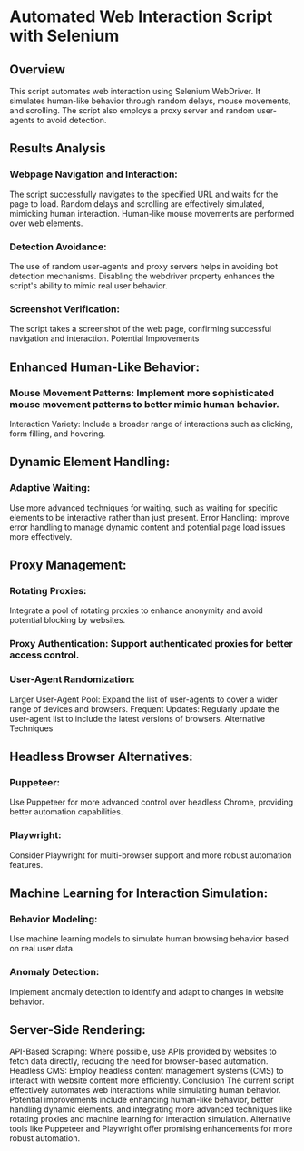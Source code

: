 # Automated Web Interaction Script with Selenium

## Overview
This script automates web interaction using Selenium WebDriver. It simulates human-like behavior through random delays, mouse movements, and scrolling. The script also employs a proxy server and random user-agents to avoid detection.

## Results Analysis
### Webpage Navigation and Interaction:
The script successfully navigates to the specified URL and waits for the page to load.
Random delays and scrolling are effectively simulated, mimicking human interaction.
Human-like mouse movements are performed over web elements.

### Detection Avoidance:
The use of random user-agents and proxy servers helps in avoiding bot detection mechanisms.
Disabling the webdriver property enhances the script's ability to mimic real user behavior.

### Screenshot Verification:
The script takes a screenshot of the web page, confirming successful navigation and interaction.
Potential Improvements

## Enhanced Human-Like Behavior:
### Mouse Movement Patterns: Implement more sophisticated mouse movement patterns to better mimic human behavior.
Interaction Variety: Include a broader range of interactions such as clicking, form filling, and hovering.

## Dynamic Element Handling:
### Adaptive Waiting:
Use more advanced techniques for waiting, such as waiting for specific elements to be interactive rather than just present.
Error Handling: Improve error handling to manage dynamic content and potential page load issues more effectively.

## Proxy Management:
### Rotating Proxies:
Integrate a pool of rotating proxies to enhance anonymity and avoid potential blocking by websites.

### Proxy Authentication: Support authenticated proxies for better access control.

### User-Agent Randomization:
Larger User-Agent Pool: Expand the list of user-agents to cover a wider range of devices and browsers.
Frequent Updates: Regularly update the user-agent list to include the latest versions of browsers.
Alternative Techniques

## Headless Browser Alternatives:
### Puppeteer:
Use Puppeteer for more advanced control over headless Chrome, providing better automation capabilities.
### Playwright:
Consider Playwright for multi-browser support and more robust automation features.

## Machine Learning for Interaction Simulation:
### Behavior Modeling:
Use machine learning models to simulate human browsing behavior based on real user data.
### Anomaly Detection:
Implement anomaly detection to identify and adapt to changes in website behavior.
## Server-Side Rendering:

API-Based Scraping: Where possible, use APIs provided by websites to fetch data directly, reducing the need for browser-based automation.
Headless CMS: Employ headless content management systems (CMS) to interact with website content more efficiently.
Conclusion
The current script effectively automates web interactions while simulating human behavior. Potential improvements include enhancing human-like behavior, better handling dynamic elements, and integrating more advanced techniques like rotating proxies and machine learning for interaction simulation. Alternative tools like Puppeteer and Playwright offer promising enhancements for more robust automation.
